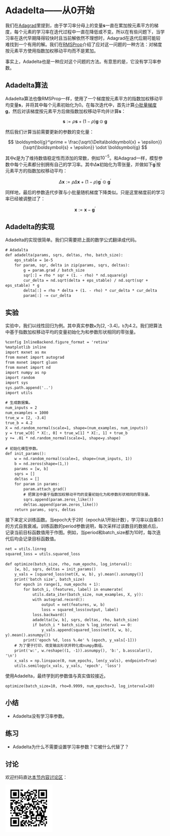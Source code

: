 # Adadelta——从0开始


我们在[Adagrad](adagrad-scratch.md)里提到，由于学习率分母上的变量$\boldsymbol{s}$一直在累加按元素平方的梯度，每个元素的学习率在迭代过程中一直在降低或不变。所以在有些问题下，当学习率在迭代早期降得较快时且当前解依然不理想时，Adagrad在迭代后期可能较难找到一个有用的解。我们在[RMSProp](rmsprop-scratch.md)介绍了应对这一问题的一种方法：对梯度按元素平方使用指数加权移动平均而不是累加。

事实上，Adadelta也是一种应对这个问题的方法。有意思的是，它没有学习率参数。


## Adadelta算法

Adadelta算法也像RMSProp一样，使用了一个梯度按元素平方的指数加权移动平均变量$\boldsymbol{s}$，并将其中每个元素初始化为0。在每次迭代中，首先计算[小批量梯度](gd-sgd-scratch.md) $\boldsymbol{g}$，然后对该梯度按元素平方后做指数加权移动平均并计算$\boldsymbol{s}$：

$$\boldsymbol{s} := \rho \boldsymbol{s} + (1 - \rho) \boldsymbol{g} \odot \boldsymbol{g} $$

然后我们计算当前需要更新的参数的变化量：

$$ \boldsymbol{g}^\prime = \frac{\sqrt{\Delta\boldsymbol{x} + \epsilon}}{\sqrt{\boldsymbol{s} + \epsilon}}   \odot \boldsymbol{g} $$


其中$\epsilon$是为了维持数值稳定性而添加的常数，例如$10^{-5}$。和Adagrad一样，模型参数中每个元素都分别拥有自己的学习率。其中$\Delta\boldsymbol{x}$初始化为零张量，并做如下$\boldsymbol{g}^\prime$按元素平方的指数加权移动平均：

$$\Delta\boldsymbol{x} := \rho \Delta\boldsymbol{x} + (1 - \rho) \boldsymbol{g}^\prime \odot \boldsymbol{g}^\prime $$

同样地，最后的参数迭代步骤与小批量随机梯度下降类似。只是这里梯度前的学习率已经被调整过了：

$$\boldsymbol{x} := \boldsymbol{x} - \boldsymbol{g}^\prime $$


## Adadelta的实现

Adadelta的实现很简单。我们只需要把上面的数学公式翻译成代码。

```{.python .input}
# Adadalta
def adadelta(params, sqrs, deltas, rho, batch_size):
    eps_stable = 1e-5
    for param, sqr, delta in zip(params, sqrs, deltas):
        g = param.grad / batch_size
        sqr[:] = rho * sqr + (1. - rho) * nd.square(g)
        cur_delta = nd.sqrt(delta + eps_stable) / nd.sqrt(sqr + eps_stable) * g
        delta[:] = rho * delta + (1. - rho) * cur_delta * cur_delta
        param[:] -= cur_delta 
```

## 实验

实验中，我们以线性回归为例。其中真实参数`w`为[2, -3.4]，`b`为4.2。我们把算法中基于指数加权移动平均的变量初始化为和参数形状相同的零张量。

```{.python .input}
%config InlineBackend.figure_format = 'retina'
%matplotlib inline
import mxnet as mx
from mxnet import autograd
from mxnet import gluon
from mxnet import nd
import numpy as np
import random
import sys
sys.path.append('..')
import utils
```

```{.python .input  n=1}
# 生成数据集。
num_inputs = 2
num_examples = 1000
true_w = [2, -3.4]
true_b = 4.2
X = nd.random_normal(scale=1, shape=(num_examples, num_inputs))
y = true_w[0] * X[:, 0] + true_w[1] * X[:, 1] + true_b
y += .01 * nd.random_normal(scale=1, shape=y.shape)

# 初始化模型参数。
def init_params():
    w = nd.random_normal(scale=1, shape=(num_inputs, 1))
    b = nd.zeros(shape=(1,))
    params = [w, b]
    sqrs = []
    deltas = []
    for param in params:
        param.attach_grad()
        # 把算法中基于指数加权移动平均的变量初始化为和参数形状相同的零张量。
        sqrs.append(param.zeros_like())
        deltas.append(param.zeros_like())
    return params, sqrs, deltas
```

接下来定义训练函数。当epoch大于2时（epoch从1开始计数），学习率以自乘0.1的方式自我衰减。训练函数的period参数说明，每次采样过该数目的数据点后，记录当前目标函数值用于作图。例如，当period和batch_size都为10时，每次迭代后均会记录目标函数值。

```{.python .input  n=2}
net = utils.linreg
squared_loss = utils.squared_loss

def optimize(batch_size, rho, num_epochs, log_interval):
    [w, b], sqrs, deltas = init_params()
    y_vals = [squared_loss(net(X, w, b), y).mean().asnumpy()]
    print('batch size', batch_size)
    for epoch in range(1, num_epochs + 1):
        for batch_i, (features, label) in enumerate(
            utils.data_iter(batch_size, num_examples, X, y)):
            with autograd.record():
                output = net(features, w, b)
                loss = squared_loss(output, label)
            loss.backward()
            adadelta([w, b], sqrs, deltas, rho, batch_size)
            if batch_i * batch_size % log_interval == 0:
                y_vals.append(squared_loss(net(X, w, b), y).mean().asnumpy())
        print('epoch %d, loss %.4e' % (epoch, y_vals[-1]))
    # 为了便于打印，改变输出形状并转化成numpy数组。
    print('w:', w.reshape((1, -1)).asnumpy(), 'b:', b.asscalar(), '\n')
    x_vals = np.linspace(0, num_epochs, len(y_vals), endpoint=True)
    utils.semilogy(x_vals, y_vals, 'epoch', 'loss')
```

使用Adadelta，最终学到的参数值与真实值较接近。

```{.python .input  n=3}
optimize(batch_size=10, rho=0.9999, num_epochs=3, log_interval=10)
```

## 小结

* Adadelta没有学习率参数。


## 练习

* Adadelta为什么不需要设置学习率参数？它被什么代替了？


## 讨论

欢迎扫码直达[本节内容讨论区](https://discuss.gluon.ai/t/topic/2277)：

![](../img/qr_adadelta-scratch.svg)
